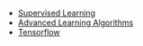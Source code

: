 - [Supervised Learning](supervised-learning/)
- [Advanced Learning Algorithms](advanced-learning-algorithms/)
- [Tensorflow](tensorflow.md)
